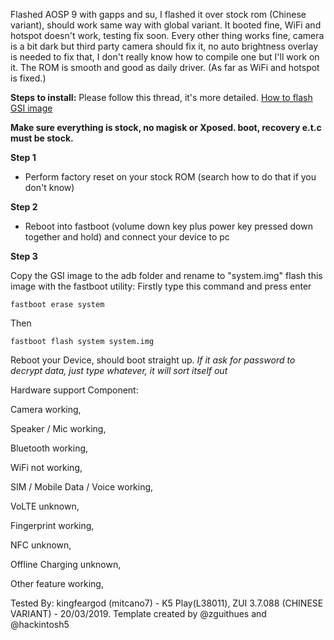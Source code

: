 Flashed AOSP 9 with gapps and su, I flashed it over stock rom (Chinese variant), should work same way with global variant.
It booted fine, WiFi and hotspot doesn't work, testing fix soon. Every other thing works fine, camera is a bit dark but third party camera should fix it, no auto brightness overlay is needed to fix that, I don't really know how to compile one but I'll work on it.
The ROM is smooth and good as daily driver. (As far as WiFi and hotspot is fixed.)

**Steps to install:**
Please follow this thread, it's more detailed.
[How to flash GSI image](https://www.google.com/amp/s/www.xda-developers.com/flash-generic-system-image-project-treble-device/amp/)

**Make sure everything is stock, no magisk or Xposed. boot, recovery e.t.c must be stock.**

**Step 1**
* Perform factory reset on your stock ROM (search how to do that if you don't know)

**Step 2**
* Reboot into fastboot (volume down key plus power key pressed down together and hold) and connect your device to pc

**Step 3**

Copy the GSI image to the adb folder and rename to "system.img"
flash this image with the fastboot utility:
Firstly type this command and press enter

`fastboot erase system`

Then

`fastboot flash system system.img`

Reboot your Device, should boot straight up. 
_If it ask for password to decrypt data, just type whatever, it will sort itself out_

Hardware support Component:

Camera	                      working,

Speaker / Mic	              working,

Bluetooth	              working,

WiFi	                   not working,

SIM / Mobile Data / Voice     working,

VoLTE	                      unknown,

Fingerprint	              working,

NFC	                      unknown,

Offline Charging	      unknown,

Other feature	              working,



Tested By: kingfeargod (mitcano7) - K5 Play(L38011), ZUI 3.7.088 (CHINESE VARIANT) - 20/03/2019.
Template created by @zguithues and @hackintosh5